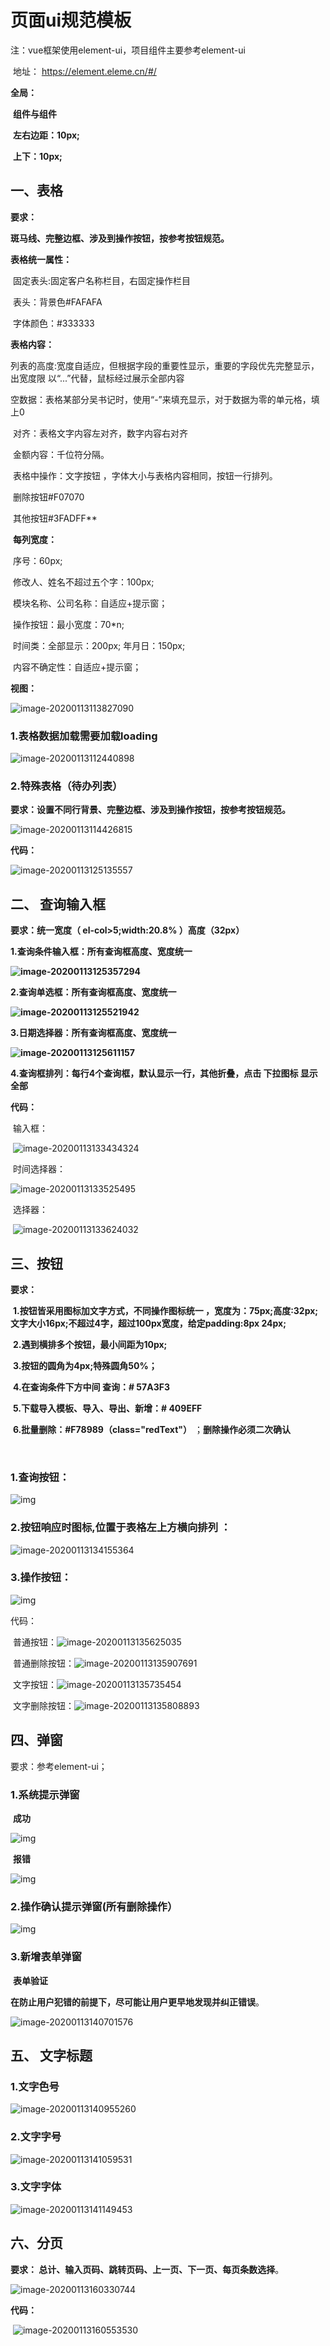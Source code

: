 # 页面ui规范模板

注：vue框架使用element-ui，项目组件主要参考element-ui

​		地址： https://element.eleme.cn/#/ 

**全局：**

​	**组件与组件**

​		**左右边距：10px;**

​		**上下：10px;**



## 一、表格

**要求：**

​	**斑马线、完整边框、涉及到操作按钮，按参考按钮规范。**

**表格统一属性：**

​	固定表头:固定客户名称栏目，右固定操作栏目

​    表头：背景色#FAFAFA           

​	字体颜色：#333333 

 **表格内容：** 

​	列表的高度:宽度自适应，但根据字段的重要性显示，重要的字段优先完整显示，出宽度限	     以“...”代替，鼠标经过展示全部内容

​	空数据：表格某部分吴书记时，使用“-”来填充显示，对于数据为零的单元格，填上0

​	对齐：表格文字内容左对齐，数字内容右对齐

​	金额内容：千位符分隔。

​	表格中操作：文字按钮 ，字体大小与表格内容相同，按钮一行排列。

​							删除按钮#F07070

​							其他按钮#3FADFF**

​	**每列宽度：**

​			序号：60px;

​			修改人、姓名不超过五个字：100px;

​			模块名称、公司名称：自适应+提示窗；

​			操作按钮：最小宽度：70*n;

​			时间类：全部显示：200px; 年月日：150px;	

​			内容不确定性：自适应+提示窗；	

**视图：**

![image-20200113113827090](https://uf-share-file.oss-cn-shenzhen.aliyuncs.com/md-file/image-20200113113827090.png)

### 1.表格数据加载需要加载loading

![image-20200113112440898](https://uf-share-file.oss-cn-shenzhen.aliyuncs.com/md-file/image-20200113112440898.png)

### 2.特殊表格（待办列表）

**要求：设置不同行背景、完整边框、涉及到操作按钮，按参考按钮规范。**

![image-20200113114426815](https://uf-share-file.oss-cn-shenzhen.aliyuncs.com/md-file/image-20200113114426815.png) 

**代码：**

![image-20200113125135557](https://uf-share-file.oss-cn-shenzhen.aliyuncs.com/md-file/image-20200113125135557.png)







## 二、 查询输入框 

**要求：统一宽度（ el-col>5;width:20.8% ）高度（32px）**

**1.查询条件输入框：所有查询框高度、宽度统一** 

**![image-20200113125357294](https://uf-share-file.oss-cn-shenzhen.aliyuncs.com/md-file/image-20200113125357294.png)**

**2.查询单选框：所有查询框高度、宽度统一**

**![image-20200113125521942](https://uf-share-file.oss-cn-shenzhen.aliyuncs.com/md-file/image-20200113125521942.png)**

**3.日期选择器：所有查询框高度、宽度统一**

**![image-20200113125611157](https://uf-share-file.oss-cn-shenzhen.aliyuncs.com/md-file/image-20200113125611157.png)**

 **4.查询框排列：每行4个查询框，默认显示一行，其他折叠，点击 下拉图标 显示全部**



**代码：**

​	输入框：

​	![image-20200113133434324](https://uf-share-file.oss-cn-shenzhen.aliyuncs.com/md-file/image-20200113133434324.png)

​	时间选择器：

![image-20200113133525495](https://uf-share-file.oss-cn-shenzhen.aliyuncs.com/md-file/image-20200113133525495.png)

​	选择器：

​	![image-20200113133624032](https://uf-share-file.oss-cn-shenzhen.aliyuncs.com/md-file/image-20200113133624032.png)





## 三、按钮

**要求：** 

​	**1.按钮皆采用图标加文字方式，不同操作图标统一 ，宽度为：75px;高度:32px;文字大小16px;不超过4字，超过100px宽度，给定padding:8px 24px;**

​	**2.遇到横排多个按钮，最小间距为10px;**

​	**3.按钮的圆角为4px;特殊圆角50%；**

​	**4.在查询条件下方中间 查询：# 57A3F3** 

​	**5.下载导入模板、导入、导出、新增：# 409EFF** 

​	**6.批量删除：#F78989（class="redText"）** ；**删除操作必须二次确认**

​			

### 1.查询按钮：

![img](https://www.wulihub.com.cn/gc/Qo40NJ/images/%E6%8C%89%E9%92%AE/u36.png)

### 2.按钮响应时图标,位置于表格左上方横向排列 ：

![image-20200113134155364](https://uf-share-file.oss-cn-shenzhen.aliyuncs.com/md-file/image-20200113134155364.png)

### 3.操作按钮：

![img](https://www.wulihub.com.cn/gc/Qo40NJ/images/%E6%8C%89%E9%92%AE/u40.png)



 代码：

​	普通按钮：![image-20200113135625035](https://uf-share-file.oss-cn-shenzhen.aliyuncs.com/md-file/image-20200113135625035.png)

​	普通删除按钮：![image-20200113135907691](https://uf-share-file.oss-cn-shenzhen.aliyuncs.com/md-file/image-20200113135907691.png)

​	文字按钮：![image-20200113135735454](https://uf-share-file.oss-cn-shenzhen.aliyuncs.com/md-file/image-20200113135735454.png)

​	文字删除按钮：![image-20200113135808893](https://uf-share-file.oss-cn-shenzhen.aliyuncs.com/md-file/image-20200113135808893.png)





## 四、弹窗

要求：参考element-ui；

### 1.系统提示弹窗 

​	**成功**

![img](https://uf-share-file.oss-cn-shenzhen.aliyuncs.com/md-file/1581498765.jpg)

​	**报错**

![img](https://uf-share-file.oss-cn-shenzhen.aliyuncs.com/md-file/1581498832.jpg)

### **2.操作确认提示弹窗(所有删除操作**）

![img](https://uf-share-file.oss-cn-shenzhen.aliyuncs.com/md-file/1581498646.jpg)

 

### 3.新增表单弹窗

​	**表单验证**

​	**在防止用户犯错的前提下，尽可能让用户更早地发现并纠正错误**。

![image-20200113140701576](https://uf-share-file.oss-cn-shenzhen.aliyuncs.com/md-file/image-20200113140701576.png)





## 五、 文字标题 

### 1.文字色号 

![image-20200113140955260](https://uf-share-file.oss-cn-shenzhen.aliyuncs.com/md-file/image-20200113140955260.png)

### 2.文字字号 

![image-20200113141059531](https://uf-share-file.oss-cn-shenzhen.aliyuncs.com/md-file/image-20200113141059531.png)

### 3.文字字体 

![image-20200113141149453](https://uf-share-file.oss-cn-shenzhen.aliyuncs.com/md-file/image-20200113141149453.png)





## 六、分页

**要求： 总计、输入页码、跳转页码、上一页、下一页、每页条数选择**。 

![image-20200113160330744](https://uf-share-file.oss-cn-shenzhen.aliyuncs.com/md-file/image-20200113160330744.png)

**代码：**

​	![image-20200113160553530](https://uf-share-file.oss-cn-shenzhen.aliyuncs.com/md-file/image-20200113160553530.png)